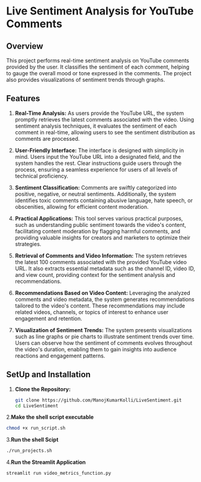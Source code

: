 # Live Sentiment Analysis for YouTube Comments

## Overview

This project performs real-time sentiment analysis on YouTube comments provided by the user. It classifies the sentiment of each comment, helping to gauge the overall mood or tone expressed in the comments. The project also provides visualizations of sentiment trends through graphs.

## Features
1. **Real-Time Analysis:** As users provide the YouTube URL, the system promptly retrieves the latest comments associated with the video. Using sentiment analysis techniques, it evaluates the sentiment of each comment in real-time, allowing users to see the sentiment distribution as comments are processed.

2. **User-Friendly Interface:** The interface is designed with simplicity in mind. Users input the YouTube URL into a designated field, and the system handles the rest. Clear instructions guide users through the process, ensuring a seamless experience for users of all levels of technical proficiency.

3. **Sentiment Classification:** Comments are swiftly categorized into positive, negative, or neutral sentiments. Additionally, the system identifies toxic comments containing abusive language, hate speech, or obscenities, allowing for efficient content moderation.

4. **Practical Applications:** This tool serves various practical purposes, such as understanding public sentiment towards the video's content, facilitating content moderation by flagging harmful comments, and providing valuable insights for creators and marketers to optimize their strategies.

5. **Retrieval of Comments and Video Information:** The system retrieves the latest 100 comments associated with the provided YouTube video URL. It also extracts essential metadata such as the channel ID, video ID, and view count, providing context for the sentiment analysis and recommendations.

6. **Recommendations Based on Video Content:** Leveraging the analyzed comments and video metadata, the system generates recommendations tailored to the video's content. These recommendations may include related videos, channels, or topics of interest to enhance user engagement and retention.

7. **Visualization of Sentiment Trends:** The system presents visualizations such as line graphs or pie charts to illustrate sentiment trends over time. Users can observe how the sentiment of comments evolves throughout the video's duration, enabling them to gain insights into audience reactions and engagement patterns.


## SetUp and Installation

1. **Clone the Repository:**
   ```bash
   git clone https://github.com/ManojKumarKolli/LiveSentiment.git
   cd LiveSentiment
   ```
2.**Make the shell script executable**
   ```bash
   chmod +x run_script.sh
   ```
3.**Run the shell Scipt**
   ```bash
   ./run_projects.sh
   ```
4.**Run the Streamlit Application**
   ```bash
   streamlit run video_metrics_function.py
   ```

